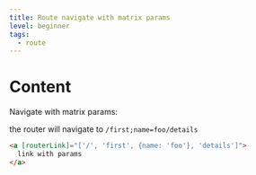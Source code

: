 ```yaml
---
title: Route navigate with matrix params
level: beginner
tags:
  - route
---
```

# Content

Navigate with matrix params:

the router will navigate to `/first;name=foo/details`
```html
<a [routerLink]="['/', 'first', {name: 'foo'}, 'details']">
  link with params
</a>
```
